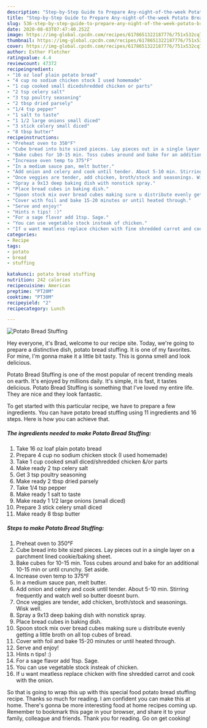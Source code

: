 ```yaml
---
description: "Step-by-Step Guide to Prepare Any-night-of-the-week Potato Bread Stuffing"
title: "Step-by-Step Guide to Prepare Any-night-of-the-week Potato Bread Stuffing"
slug: 536-step-by-step-guide-to-prepare-any-night-of-the-week-potato-bread-stuffing
date: 2020-08-03T07:47:40.252Z
image: https://img-global.cpcdn.com/recipes/6178651322187776/751x532cq70/potato-bread-stuffing-recipe-main-photo.jpg
thumbnail: https://img-global.cpcdn.com/recipes/6178651322187776/751x532cq70/potato-bread-stuffing-recipe-main-photo.jpg
cover: https://img-global.cpcdn.com/recipes/6178651322187776/751x532cq70/potato-bread-stuffing-recipe-main-photo.jpg
author: Esther Fletcher
ratingvalue: 4.4
reviewcount: 47372
recipeingredient:
- "16 oz loaf plain potato bread"
- "4 cup no sodium chicken stock I used homemade"
- "1 cup cooked small dicedshredded chicken or parts"
- "2 tsp celery salt"
- "3 tsp poultry seasoning"
- "2 tbsp dried parsely"
- "1/4 tsp pepper"
- "1 salt to taste"
- "1 1/2 large onions small diced"
- "3 stick celery small diced"
- "8 tbsp butter"
recipeinstructions:
- "Preheat oven to 350°F"
- "Cube bread into bite sized pieces. Lay pieces out in a single layer on a parchment lined cookie/baking sheet."
- "Bake cubes for 10-15 min. Toss cubes around and bake for an additional 10-15 min or until crunchy. Set aside."
- "Increase oven temp to 375°F"
- "In a medium sauce pan, melt butter."
- "Add onion and celery and cook until tender. About 5-10 min. Stirring frequently and watch well so butter doesnt burn."
- "Once veggies are tender, add chicken, broth/stock and seasonings. Wisk well."
- "Spray a 9x13 deep baking dish with nonstick spray."
- "Place bread cubes in baking dish."
- "Spoon stock mix over bread cubes making sure u distribute evenly getting a little broth on all top cubes of bread."
- "Cover with foil and bake 15-20 minutes or until heated through."
- "Serve and enjoy!"
- "Hints n tips! :)"
- "For a sage flavor add 1tsp. Sage."
- "You can use vegetable stock insteak of chicken."
- "If u want meatless replace chicken with fine shredded carrot and cook with the onion."
categories:
- Recipe
tags:
- potato
- bread
- stuffing

katakunci: potato bread stuffing 
nutrition: 242 calories
recipecuisine: American
preptime: "PT20M"
cooktime: "PT30M"
recipeyield: "2"
recipecategory: Lunch

---
```



![Potato Bread Stuffing](https://img-global.cpcdn.com/recipes/6178651322187776/751x532cq70/potato-bread-stuffing-recipe-main-photo.jpg)

Hey everyone, it's Brad, welcome to our recipe site. Today, we're going to prepare a distinctive dish, potato bread stuffing. It is one of my favorites. For mine, I'm gonna make it a little bit tasty. This is gonna smell and look delicious.



Potato Bread Stuffing is one of the most popular of recent trending meals on earth. It's enjoyed by millions daily. It's simple, it is fast, it tastes delicious. Potato Bread Stuffing is something that I've loved my entire life. They are nice and they look fantastic.


To get started with this particular recipe, we have to prepare a few ingredients. You can have potato bread stuffing using 11 ingredients and 16 steps. Here is how you can achieve that.

<!--inarticleads1-->

##### The ingredients needed to make Potato Bread Stuffing:

1. Take 16 oz loaf plain potato bread
1. Prepare 4 cup no sodium chicken stock (I used homemade)
1. Take 1 cup cooked small diced/shredded chicken &amp;/or parts
1. Make ready 2 tsp celery salt
1. Get 3 tsp poultry seasoning
1. Make ready 2 tbsp dried parsely
1. Take 1/4 tsp pepper
1. Make ready 1 salt to taste
1. Make ready 1 1/2 large onions (small diced)
1. Prepare 3 stick celery small diced
1. Make ready 8 tbsp butter




<!--inarticleads2-->

##### Steps to make Potato Bread Stuffing:

1. Preheat oven to 350°F
1. Cube bread into bite sized pieces. Lay pieces out in a single layer on a parchment lined cookie/baking sheet.
1. Bake cubes for 10-15 min. Toss cubes around and bake for an additional 10-15 min or until crunchy. Set aside.
1. Increase oven temp to 375°F
1. In a medium sauce pan, melt butter.
1. Add onion and celery and cook until tender. About 5-10 min. Stirring frequently and watch well so butter doesnt burn.
1. Once veggies are tender, add chicken, broth/stock and seasonings. Wisk well.
1. Spray a 9x13 deep baking dish with nonstick spray.
1. Place bread cubes in baking dish.
1. Spoon stock mix over bread cubes making sure u distribute evenly getting a little broth on all top cubes of bread.
1. Cover with foil and bake 15-20 minutes or until heated through.
1. Serve and enjoy!
1. Hints n tips! :)
1. For a sage flavor add 1tsp. Sage.
1. You can use vegetable stock insteak of chicken.
1. If u want meatless replace chicken with fine shredded carrot and cook with the onion.




So that is going to wrap this up with this special food potato bread stuffing recipe. Thanks so much for reading. I am confident you can make this at home. There's gonna be more interesting food at home recipes coming up. Remember to bookmark this page in your browser, and share it to your family, colleague and friends. Thank you for reading. Go on get cooking!
